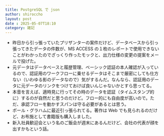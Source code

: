 ```yaml
---
title: PostgreSQL で json
author: shiroccho
layout: post
date : 2025-05-07T18:10
category: 雑記
---
```

- 昨日から引っ張っていたプリザンターの案件だけど、データベースから引っ張ってきたデータの件数が、MS ACCESS の１枚のレポートで使用できないことがわかったのでざっくり作ったモックと、出力仕様の変更の提案をメールで投げた。
- 元データはデータベースと履歴管理、ベーシック認証の本人確認が入っているので、認証用のワークフローに乗せるデータはそこまで厳密にしても仕方ない（いわゆる影のデータなので）気がするんだ。なんなら、認証用のデータに元データのリンクをつけておけば良いんじゃないかとすら思ってる。
- 本音を言えば、適時見に行ってその時のデータを認証（タイムスタンプ的に）するのが自然だと思うのだけど。フロー的にも自由度が高いので。ただ、承認フローを動かすスパンは守る必要があるとは思う。
- ポール・グラハムに最近引っ張られてる。著作は Web でも見られるのだけど、お布施として書籍版も購入しました。
- 新入社員歓迎会という名のご飯会が週末にあるんだけど、会社の代表が顔を出すかもという話。
